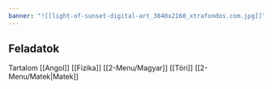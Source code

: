 ```yaml
---
banner: "![[light-of-sunset-digital-art_3840x2160_xtrafondos.com.jpg]]"
---
```

## Feladatok




Tartalom
[[Angol]]
[[Fizika]]
[[2-Menu/Magyar]]
[[Töri]]
[[2-Menu/Matek|Matek]]

